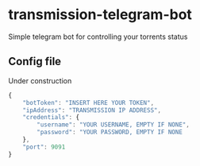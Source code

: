# transmission-telegram-bot
Simple telegram bot for controlling your torrents status

## Config file
Under construction
```javascript
{
    "botToken": "INSERT HERE YOUR TOKEN",
    "ipAddress": "TRANSMISSION IP ADDRESS",
    "credentials": {
        "username": "YOUR USERNAME, EMPTY IF NONE",
        "password": "YOUR PASSWORD, EMPTY IF NONE
    },
    "port": 9091
}
```
